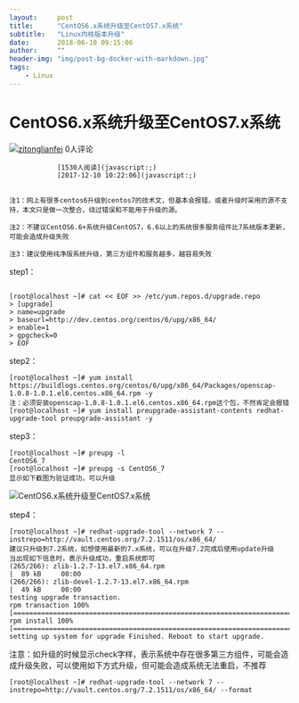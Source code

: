 ```yaml
---
layout:     post
title:      "CentOS6.x系统升级至CentOS7.x系统"
subtitle:   "Linux内核版本升级"
date:       2018-06-10 09:15:06
author:     ""
header-img: "img/post-bg-docker-with-markdown.jpg"
tags:
    - Linux
---
```




# CentOS6.x系统升级至CentOS7.x系统

[![](http://ucenter.51cto.com/images/noavatar_middle.gif)](http://blog.51cto.com/feixiangyumao)[zitonglianfei](http://blog.51cto.com/feixiangyumao)
								<font class="comment_number">0</font>人评论

				[1530人阅读](javascript:;)
				[2017-12-10 10:22:06](javascript:;)

```shell

注1：网上有很多centos6升级到centos7的技术文，但基本会报错，或者升级时采用的源不支持，本文只是做一次整合，绕过错误和不能用于升级的源。

注2：不建议CentOS6.6+系统升级CentOS7，6.6以上的系统很多服务组件比7系统版本更新，可能会造成升级失败

注3：建议使用纯净版系统升级，第三方组件和服务越多，越容易失败

```

step1：

```shell

[root@localhost ~]# cat << EOF >> /etc/yum.repos.d/upgrade.repo
> [upgrade]
> name=upgrade
> baseurl=http://dev.centos.org/centos/6/upg/x86_64/
> enable=1
> gpgcheck=0
> EOF

```

step2：

```hljs
[root@localhost ~]# yum install https://buildlogs.centos.org/centos/6/upg/x86_64/Packages/openscap-1.0.8-1.0.1.el6.centos.x86_64.rpm -y
注：必须安装openscap-1.0.8-1.0.1.el6.centos.x86_64.rpm这个包，不然肯定会报错
[root@localhost ~]# yum install preupgrade-assistant-contents redhat-upgrade-tool preupgrade-assistant -y
```

step3：

```hljs
[root@localhost ~]# preupg -l
CentOS6_7
[root@localhost ~]# preupg -s CentOS6_7
显示如下截图为验证成功，可以升级
```

![CentOS6.x系统升级至CentOS7.x系统](http://i2.51cto.com/images/blog/201712/10/d5a3df353083bca1b371bfdbdcbee5b1.png?x-oss-process=image/watermark,size_16,text_QDUxQ1RP5Y2a5a6i,color_FFFFFF,t_100,g_se,x_10,y_10,shadow_90,type_ZmFuZ3poZW5naGVpdGk=)

step4：

```hljs
[root@localhost ~]# redhat-upgrade-tool --network 7 --instrepo=http://vault.centos.org/7.2.1511/os/x86_64/
建议只升级到7.2系统，如想使用最新的7.x系统，可以在升级7.2完成后使用update升级
当出现如下信息时，表示升级成功，重启系统即可
(265/266): zlib-1.2.7-13.el7.x86_64.rpm                                                                       |  89 kB     00:00    
(266/266): zlib-devel-1.2.7-13.el7.x86_64.rpm                                                                 |  49 kB     00:00     
testing upgrade transaction.
rpm transaction 100% [==============================================================================================================]
rpm install 100% [==================================================================================================================]
setting up system for upgrade Finished. Reboot to start upgrade.
```

注意：如升级的时候显示check字样，表示系统中存在很多第三方组件，可能会造成升级失败，可以使用如下方式升级，但可能会造成系统无法重启，不推荐

```hljs
[root@localhost ~]# redhat-upgrade-tool --network 7 --instrepo=http://vault.centos.org/7.2.1511/os/x86_64/ --format
```
